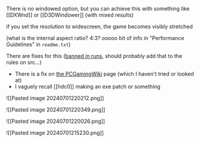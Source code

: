 There is no windowed option, but you can achieve this with something like [[DXWnd]] or [[D3DWindower]] (with mixed results)

if you set the resolution to widescreen, the game becomes visibly stretched

(what is the internal aspect ratio? 4:3? ooooo bit of info in "Performance Guidelines" in `readme.txt`)

There are fixes for this ([banned in runs](https://discord.com/channels/313375426112389123/408694062862958592/1272481919275368449), should probably add that to the rules on src...)
- There is a fix on [the PCGamingWiki](https://www.pcgamingwiki.com/wiki/Croc_2) page (which I haven't tried or looked at)
- I vaguely recall [[hdc0]] making an exe patch or something

![[Pasted image 20240701220212.png]]

![[Pasted image 20240701220349.png]]

![[Pasted image 20240701220026.png]]

![[Pasted image 20240701215230.png]]